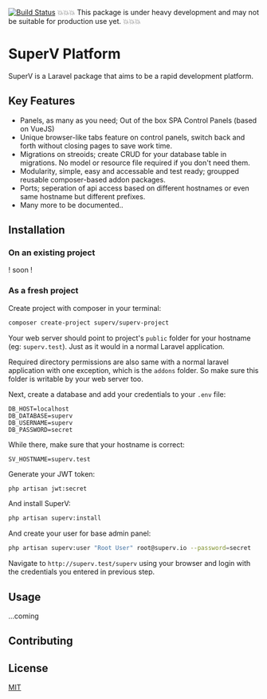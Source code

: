 [![Build Status](https://travis-ci.org/superv/superv-platform.svg?branch=0.8)](https://travis-ci.org/superv/superv-platform)
💥💥💥 This package is under heavy development and may not be suitable for production use yet. 💥💥💥

# SuperV Platform
SuperV is a Laravel package that aims to be a rapid development platform.

## Key Features
- Panels, as many as you need; Out of the box SPA Control Panels (based on VueJS)
- Unique browser-like tabs feature on control panels, switch back and forth without closing pages to save work time.
- Migrations on streoids; create CRUD for your database table in migrations. No model or resource file required if you don't need them.
- Modularity, simple, easy and accessable and test ready; groupped reusable composer-based addon packages.
- Ports; seperation of api access based on different hostnames or even same hostname but different prefixes.
- Many more to be documented..


## Installation

### On an existing project
! soon !

### As a fresh project

Create project with composer in your terminal:
```bash
composer create-project superv/superv-project
```

Your web server should point to project's `public` folder for your hostname (eg: `superv.test`). Just as it would in a normal Laravel application.

Required directory permissions are also same with a normal laravel application with one exception, which is the `addons` folder. So make sure this folder is writable by your web server too.

Next, create a database and add your credentials to your `.env` file:

```text
DB_HOST=localhost
DB_DATABASE=superv
DB_USERNAME=superv
DB_PASSWORD=secret
```

While there, make sure that your hostname is correct:

```text
SV_HOSTNAME=superv.test
```

Generate your JWT token:
```bash
php artisan jwt:secret
```

And install SuperV:
```bash
php artisan superv:install
```

And create your user for base admin panel:
```bash
php artisan superv:user "Root User" root@superv.io --password=secret
```

Navigate to `http://superv.test/superv` using your browser and login with the credentials you entered in previous step.


## Usage
...coming


## Contributing


## License
[MIT](https://github.com/superv/superv-platform/blob/master/LICENSE.md)
